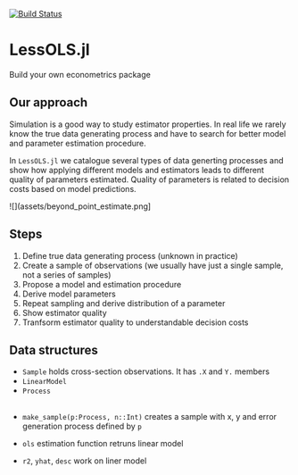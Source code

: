 [![Build Status](https://travis-ci.org/epogrebnyak/LessOLS.jl.svg?branch=master)](https://travis-ci.org/epogrebnyak/LessOLS.jl)

# LessOLS.jl
Build your own econometrics package


## Our approach

Simulation is a good way to study estimator properties. In real life 
we rarely know the true data generating process and have to search for 
better model and parameter estimation procedure. 

In `LessOLS.jl` we catalogue several types of data generting processes and show how applying different models and estimators leads to different quality of parameters estimated. 
Quality of parameters is related to decision costs based on model predictions. 

![](assets/beyond_point_estimate.png]

## Steps

1. Define true data generating process (unknown in practice)
2. Create a sample of observations (we usually have just a single sample, not a series of samples) 
3. Propose a model and estimation procedure
4. Derive model parameters
5. Repeat sampling and derive distribution of a parameter
6. Show estimator quality 
7. Tranfsorm estimator quality to understandable decision costs


## Data structures

- `Sample` holds cross-section observations. It has `.X` and `Y.` members
- `LinearModel`  
- `Process`

## 
- `make_sample(p:Process, n::Int)` creates a sample with 
   x, y and error generation process defined by `p`

- `ols` estimation function retruns linear model 
- `r2`, `yhat`, `desc` work on liner model

